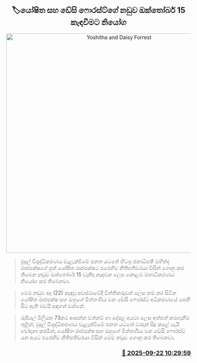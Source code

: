 <p align='center'><b><h2 align='center' title='Yoshitha and Daisy Forrest's case ordered to be called on October 15'>🏷යෝෂිත සහ ඩේසි ෆොරස්ට්ගේ නඩුව ඔක්තෝබර් 15 කැඳවීමට නියෝග</h2></b></p>
<p align='center'><img src='https://helakuru.sgp1.cdn.digitaloceanspaces.com/esana/images/lib/yoshitha-desi.jpg' width='600' alt='Yoshitha and Daisy Forrest's case ordered to be called on October 15'></p>

> මුදල් විශුද්ධිකරණය වැළැක්වීමේ පනත යටතේ හිටපු ජනාධිපති මහින්ද රාජපක්ෂගේ පුත් යෝෂිත රාජපක්ෂට එරෙහිව නීතිපතිවරයා විසින් ගොනු කර තිබෙන නඩුව ඔක්තෝබර් 15 වැනිදා කැඳවන ලෙස කොළඹ මහාධිකරණය නියෝග කර තිබෙනවා.

> මෙම නඩුව අද (22) කැඳවූ අවස්ථාවේදී විත්තිකරුවන් ලෙස නම් කර සිටින යෝෂිත රාජපක්ෂ සහ ඔහුගේ මිත්තණිය වන ඩේසි ෆොරස්ට් අධිකරණයේ පෙනී සිට ඇති බවයි සඳහන් වන්නේ.

> රුපියල් මිලියන 73කට ආසන්න වත්කම් හා දේපළ අයථා ලෙස අත්පත් කරගැනීම තුළින්, මුදල් විශුද්ධිකරණය වැළැක්වීමේ පනත යටතේ වරදක් සිදු කළේ යැයි චෝදනා කරමින්, යෝෂිත රාජපක්ෂ සහ ඔහුගේ මිත්තණිය වන ඩේසි ෆොරස්ට් යන අයට එරෙහිව නීතිපතිවරයා විසින් මෙම නඩුව ගොනු කර තිබෙනවා.



<h3 align='right'><a href='https://www.helakuru.lk/esana/p/113855/'>📅 2025-09-22 10:29:59</a></h3>
